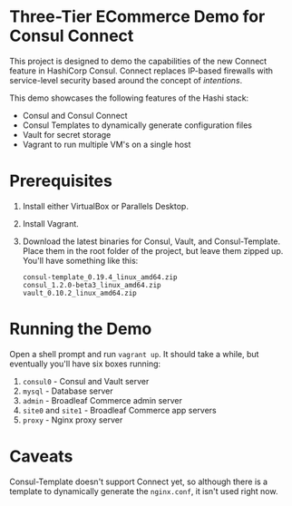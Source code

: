 Three-Tier ECommerce Demo for Consul Connect
============================================

This project is designed to demo the capabilities of the new Connect feature
in HashiCorp Consul. Connect replaces IP-based firewalls with service-level
security based around the concept of _intentions_.

This demo showcases the following features of the Hashi stack:

 * Consul and Consul Connect
 * Consul Templates to dynamically generate configuration files
 * Vault for secret storage
 * Vagrant to run multiple VM's on a single host


# Prerequisites

 1. Install either VirtualBox or Parallels Desktop.
 2. Install Vagrant.
 3. Download the latest binaries for Consul, Vault, and Consul-Template.
    Place them in the root folder of the project, but leave them zipped up.
    You'll have something like this:

        consul-template_0.19.4_linux_amd64.zip
        consul_1.2.0-beta3_linux_amd64.zip     
        vault_0.10.2_linux_amd64.zip

# Running the Demo

Open a shell prompt and run `vagrant up`. It should take a while, but
eventually you'll have six boxes running:

 1. `consul0` - Consul and Vault server
 2. `mysql` - Database server
 3. `admin` - Broadleaf Commerce admin server
 4. `site0` and `site1` - Broadleaf Commerce app servers
 5. `proxy` - Nginx proxy server

# Caveats

Consul-Template doesn't support Connect yet, so although there is a template
to dynamically generate the `nginx.conf`, it isn't used right now. 

